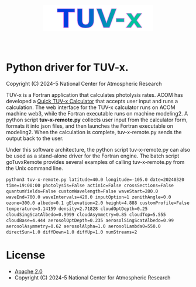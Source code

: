 <h1 align="center">
<img src="docs/source/_static/logo.svg" width="300">
</h1><br>

# Python driver for TUV-x.

Copyright (C) 2024-5 National Center for Atmospheric Research

TUV-x is a Fortran application that calculates photolysis rates.
ACOM has developed a [Quick TUV-x Calculator](https://www.acom.ucar.edu/Models/TUV/Interactive_TUV/tuv-x.shtml) that accepts user input and runs a calculation.
The web interface for the TUV-x calculator runs on ACOM machine web3, while the Fortran executable runs on machine modeling2.
A python script **tuv-x-remote.py** collects user input from the calculator form, formats it into json files, and then launches the Fortran executable on modeling2.
When the calculation is complete, tuv-x-remote.py sends the output back to the user.

Under this software architecture, the python script tuv-x-remote.py can also be used as a stand-alone driver for the Fortran engine.
The batch script goTuvxRemote provides several examples of calling tuv-x-remote.py from the Unix command line.

```
python3 tuv-x-remote.py latitude=40.0 longitude=-105.0 date=20240320 time=19:00:00 photolysis=False actinic=False crossSections=False quantumYields=False customWavelength=False waveStart=280.0 waveEnd=700.0 waveIntervals=420.0 inputOption=1 zenithAngle=0.0 ozone=300.0 albedo=0.1 gElevation=2.0 height=4.888 customProfile=False temperature=3.14159 density=2.71828 cloudOptDepth=0.25 cloudSingScatAlbedo=0.9999 cloudAsymmetry=0.85 cloudTop=5.555 cloudBase=4.444 aerosolOptDepth=0.235 aerosolSingScatAlbedo=0.99 aerosolAsymmetry=0.62 aerosolAlpha=1.0 aerosolLambda0=550.0 directSun=1.0 diffDown=1.0 diffUp=1.0 numStreams=2
```

# License

- [Apache 2.0](/LICENSE)
- Copyright (C) 2024-5 National Center for Atmospheric Research

